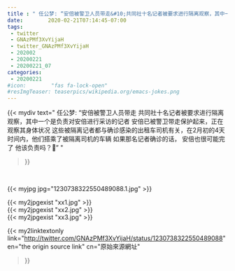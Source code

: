 ```yaml
---
title : " 任公梦: “安倍被警卫人员带走&#10;共同社十名记者被要求进行隔离观察，其中一个是负责对安倍进行采访的记者 &#10;安倍已被警卫带走保护起来，正在观察其身体状况&#10;这些被隔离记者都与确诊感染的出租车司机有关，在2月初的4天时间内，他们搭乘了被隔离司机的车辆&#10;如果那名记者确诊的话，&#10;安倍也很可能完了&#10;&#10;他该负责吗？🤔”  "
date:        2020-02-21T07:14:45-07:00
tags:
 - twitter
 - GNAzPMf3XvYijaH
 - twitter_GNAzPMf3XvYijaH
 - 202002
 - 20200221
 - 20200221_07
categories:
 - 20200221
#icon:        "fas fa-lock-open"
#resImgTeaser: teaserpics/wikipedia.org/emacs-jokes.png
---
```


{{< mydiv text=" 任公梦: “安倍被警卫人员带走&#10;共同社十名记者被要求进行隔离观察，其中一个是负责对安倍进行采访的记者 &#10;安倍已被警卫带走保护起来，正在观察其身体状况&#10;这些被隔离记者都与确诊感染的出租车司机有关，在2月初的4天时间内，他们搭乘了被隔离司机的车辆&#10;如果那名记者确诊的话，&#10;安倍也很可能完了&#10;&#10;他该负责吗？🤔”  "
>}}
<br>


 {{< myjpg jpg="1230738322550489088.1.jpg" >}}<br> 

{{< my2jpgexist "xx1.jpg" >}}<br>
{{< my2jpgexist "xx2.jpg" >}}<br>
{{< my2jpgexist "xx3.jpg" >}}<br>


{{< my2linktextonly link="http://twitter.com/GNAzPMf3XvYijaH/status/1230738322550489088"
en="the origin source link" cn="原始來源網址"
>}}


<br>

